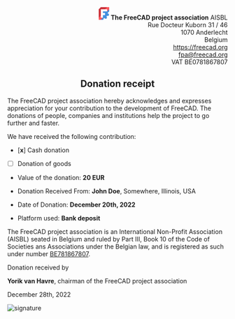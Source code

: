 <div align=right>
<img src="../../images/logos/logo.svg" style="width:24px;" />  <b>The FreeCAD project association</b> AISBL<br/>
Rue Docteur Kuborn 31 / 46<br/>
1070 Anderlecht<br/>
Belgium<br/>
<a href="https://freecad.org">https://freecad.org</a><br/>
<a href="mailto:fpa@freecad.org">fpa@freecad.org</a><br/>
VAT BE0781867807
</div>

<h2 align=center>Donation receipt</h2>

The FreeCAD project association hereby acknowledges and expresses appreciation for your contribution to the development of FreeCAD. The donations of people, companies and institutions help the project to go further and faster.

We have received the following contribution:

* [**x**] Cash donation

* [  ] Donation of goods

* Value of the donation: **20 EUR**

* Donation Received From: **John Doe**, Somewhere, Illinois, USA

* Date of Donation: **December 20th, 2022**

* Platform used: **Bank deposit**

The FreeCAD project association is an International Non-Profit Association (AISBL) seated in Belgium and ruled by Part III, Book 10 of the Code of Societies ans Associations under the Belgian law, and is registered as such under number [BE781867807](https://kbopub.economie.fgov.be/kbopub/toonondernemingps.html?lang=en&ondernemingsnummer=781867807).

Donation received by

**Yorik van Havre**, chairman of the FreeCAD project association

December 28th, 2022

<img src="file:///home/yorik/Documents/Admin/Docs/signature.png" title="" alt="signature" width="236">
